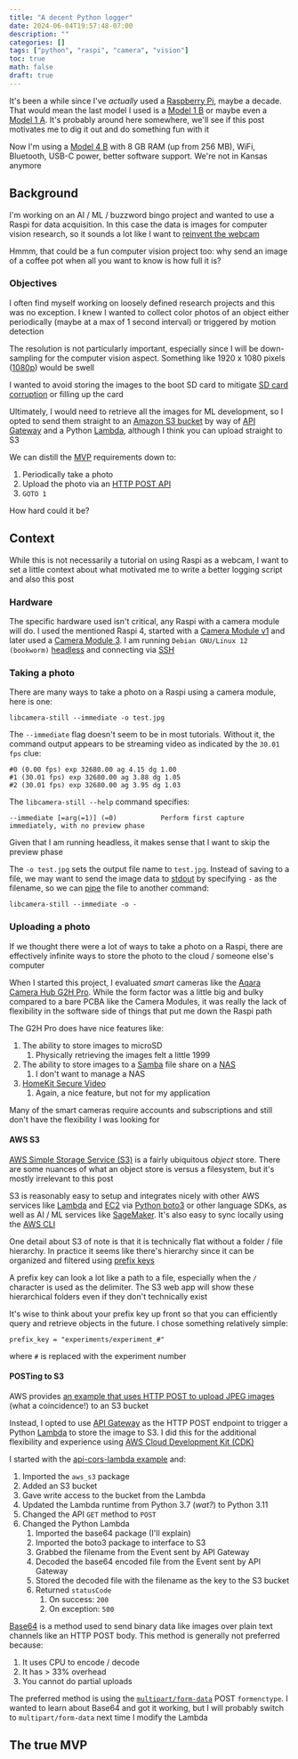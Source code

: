 ```yaml
---
title: "A decent Python logger"
date: 2024-06-04T19:57:48-07:00
description: ""
categories: []
tags: ["python", "raspi", "camera", "vision"]
toc: true
math: false
draft: true
---
```

It's been a while since I've *actually* used a [Raspberry Pi](https://www.raspberrypi.com), maybe a decade. That would mean the last model I  used is a [Model 1 B](https://www.raspberrypi.com/products/raspberry-pi-1-model-b-plus/) or maybe even a [Model 1 A](https://www.raspberrypi.com/products/raspberry-pi-1-model-a-plus/). It's probably around here somewhere, we'll see if this post motivates me to dig it out and do something fun with it

Now I'm using a [Model 4 B](https://www.raspberrypi.com/products/raspberry-pi-4-model-b/) with 8 GB RAM (up from 256 MB), WiFi, Bluetooth, USB-C power, better software support. We're not in Kansas anymore

## Background

I'm working on an AI / ML / buzzword bingo project and wanted to use a Raspi for data acquisition. In this case the data is images for computer vision research, so it sounds a lot like I want to [reinvent the webcam](https://en.wikipedia.org/wiki/Trojan_Room_coffee_pot)

Hmmm, that could be a fun computer vision project too: why send an image of a coffee pot when all you want to know is how full it is?

### Objectives

I often find myself working on loosely defined research projects and this was no exception. I knew I wanted to collect color photos of an object either periodically (maybe at a max of 1 second interval) or triggered by motion detection

The resolution is not particularly important, especially since I will be down-sampling for the computer vision aspect. Something like 1920 x 1080 pixels ([1080p](https://en.wikipedia.org/wiki/1080p)) would be swell

I wanted to avoid storing the images to the boot SD card to mitigate [SD card corruption](https://hackaday.com/2022/03/09/raspberry-pi-and-the-story-of-sd-card-corruption/) or filling up the card

Ultimately, I would need to retrieve all the images for ML development, so I opted to send them straight to an [Amazon S3 bucket](https://en.wikipedia.org/wiki/Amazon_S3) by way of [API Gateway](https://aws.amazon.com/api-gateway/) and a Python [Lambda](https://en.wikipedia.org/wiki/AWS_Lambda), although I think you can upload straight to S3

We can distill the [MVP](https://en.wikipedia.org/wiki/Minimum_viable_product) requirements down to:

1. Periodically take a photo
2. Upload the photo via an [HTTP POST API](https://en.wikipedia.org/wiki/POST_(HTTP))
3. `GOTO 1` 

How hard could it be?

## Context

While this is not necessarily a tutorial on using Raspi as a webcam, I want to set a little context about what motivated me to write a better logging script and also this post

### Hardware

The specific hardware used isn't critical, any Raspi with a camera module will do. I used the mentioned Raspi 4, started with a [Camera Module v1](https://www.raspberrypi.com/documentation/accessories/camera.html#hardware-specification) and later used a [Camera Module 3](https://www.raspberrypi.com/documentation/accessories/camera.html#hardware-specification). I am running `Debian GNU/Linux 12 (bookworm)` [headless](https://en.wikipedia.org/wiki/Headless_computer) and connecting via [SSH](https://en.wikipedia.org/wiki/Secure_Shell)

### Taking a photo

There are many ways to take a photo on a Raspi using a camera module, here is one:

`libcamera-still --immediate -o test.jpg`

The `--immediate` flag doesn't seem to be in most tutorials. Without it, the command output appears to be streaming video as indicated by the `30.01 fps` clue:

```
#0 (0.00 fps) exp 32680.00 ag 4.15 dg 1.00
#1 (30.01 fps) exp 32680.00 ag 3.88 dg 1.05
#2 (30.01 fps) exp 32680.00 ag 3.95 dg 1.03
```

The `libcamera-still --help` command specifies:

`--immediate [=arg(=1)] (=0)           Perform first capture immediately, with no preview phase`

Given that I am running headless, it makes sense that I want to skip the preview phase

The `-o test.jpg` sets the output file name to `test.jpg`. Instead of saving to a file, we may want to send the image data to [stdout](https://en.wikipedia.org/wiki/Standard_streams#Standard_output_(stdout)) by specifying `-` as the filename, so we can [pipe](https://en.wikipedia.org/wiki/Pipeline_(Unix)) the file to another command:

`libcamera-still --immediate -o -`

### Uploading a photo

If we thought there were a lot of ways to take a photo on a Raspi, there are effectively infinite ways to store the photo to the cloud / someone else's computer

When I started this project, I evaluated *smart* cameras like the [Aqara Camera Hub G2H Pro](https://www.aqara.com/en/product/camera-hub-g2h-pro/). While the form factor was a little big and bulky compared to a bare PCBA like the Camera Modules, it was really the lack of flexibility in the software side of things that put me down the Raspi path

The G2H Pro does have nice features like:
1. The ability to store images to microSD
   1. Physically retrieving the images felt a little 1999
2. The ability to store images to a [Samba](https://en.wikipedia.org/wiki/Samba_(software)) file share on a [NAS](https://en.wikipedia.org/wiki/Network-attached_storage)
   1. I don't want to manage a NAS
3. [HomeKit Secure Video](https://support.apple.com/guide/security/camera-security-sec525461d19/web)
   1. Again, a nice feature, but not for my application
   
Many of the smart cameras require accounts and subscriptions and still don't have the flexibility I was looking for

#### AWS S3

[AWS Simple Storage Service (S3)](https://en.wikipedia.org/wiki/Amazon_S3) is a fairly ubiquitous *object* store. There are some nuances of what an object store is versus a filesystem, but it's mostly irrelevant to this post

S3 is reasonably easy to setup and integrates nicely with other AWS services like [Lambda](https://en.wikipedia.org/wiki/AWS_Lambda) and [EC2](https://en.wikipedia.org/wiki/Amazon_Elastic_Compute_Cloud) via [Python boto3](https://boto3.amazonaws.com/v1/documentation/api/latest/index.html) or other language SDKs, as well as AI / ML services like [SageMaker](https://en.wikipedia.org/wiki/Amazon_SageMaker). It's also easy to sync locally using the [AWS CLI](https://docs.aws.amazon.com/cli/latest/reference/s3/)

One detail about S3 of note is that it is technically flat without a folder / file hierarchy. In practice it seems like there's hierarchy since it can be organized and filtered using [prefix keys](https://docs.aws.amazon.com/AmazonS3/latest/userguide/using-prefixes.html)

A prefix key can look a lot like a path to a file, especially when the `/` character is used as the delimiter. The S3 web app will show these hierarchical folders even if they don't technically exist 

It's wise to think about your prefix key up front so that you can efficiently query and retrieve objects in the future. I chose something relatively simple:

`prefix_key = "experiments/experiment_#"`

where `#` is replaced with the experiment number

#### POSTing to S3

AWS provides [an example that uses HTTP POST to upload JPEG images](https://docs.aws.amazon.com/AmazonS3/latest/API/sigv4-post-example.html) (what a coincidence!) to an S3 bucket

Instead, I opted to use [API Gateway](https://aws.amazon.com/api-gateway/) as the HTTP POST endpoint to trigger a Python [Lambda](https://en.wikipedia.org/wiki/AWS_Lambda) to store the image to S3. I did this for the additional flexibility and experience using [AWS Cloud Development Kit (CDK)](https://en.wikipedia.org/wiki/AWS_Cloud_Development_Kit)

I started with the [api-cors-lambda example](https://github.com/aws-samples/aws-cdk-examples/tree/main/python/api-cors-lambda) and:

1. Imported the `aws_s3` package
2. Added an S3 bucket
3. Gave write access to the bucket from the Lambda 
4. Updated the Lambda runtime from Python 3.7 (*wat?*) to Python 3.11
5. Changed the API `GET` method to `POST`
6. Changed the Python Lambda
   1. Imported the base64 package (I'll explain)
   2. Imported the boto3 package to interface to S3
   3. Grabbed the filename from the Event sent by API Gateway
   4. Decoded the base64 encoded file from the Event sent by API Gateway
   5. Stored the decoded file with the filename as the key to the S3 bucket
   6. Returned `statusCode`
      1. On success: `200`
      2. On exception: `500` 

[Base64](https://en.wikipedia.org/wiki/Base64) is a method used to send binary data like images over plain text channels like an HTTP POST body. This method is generally not preferred because:

1. It uses CPU to encode / decode
2. It has > 33% overhead
3. You cannot do partial uploads

The preferred method is using the [`multipart/form-data`](https://developer.mozilla.org/en-US/docs/Web/HTTP/Methods/POST) POST `formenctype`. I wanted to learn about Base64 and got it working, but I will probably switch to `multipart/form-data` next time I modify the Lambda

#### 



## The true MVP


